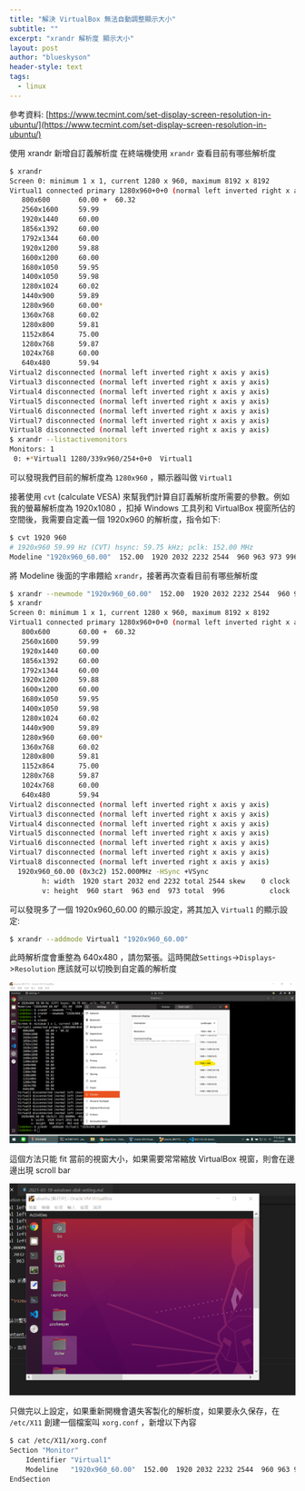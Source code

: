 ```yaml
---
title: "解決 VirtualBox 無法自動調整顯示大小"
subtitle: ""
excerpt: "xrandr 解析度 顯示大小"
layout: post
author: "blueskyson"
header-style: text
tags:
  - linux
---
```


參考資料: [https://www.tecmint.com/set-display-screen-resolution-in-ubuntu/](https://www.tecmint.com/set-display-screen-resolution-in-ubuntu/)

使用 xrandr 新增自訂義解析度
在終端機使用 `xrandr` 查看目前有哪些解析度

```bash
$ xrandr
Screen 0: minimum 1 x 1, current 1280 x 960, maximum 8192 x 8192
Virtual1 connected primary 1280x960+0+0 (normal left inverted right x axis y axis) 0mm x 0mm
   800x600       60.00 +  60.32  
   2560x1600     59.99  
   1920x1440     60.00  
   1856x1392     60.00  
   1792x1344     60.00  
   1920x1200     59.88  
   1600x1200     60.00  
   1680x1050     59.95  
   1400x1050     59.98  
   1280x1024     60.02  
   1440x900      59.89  
   1280x960      60.00* 
   1360x768      60.02  
   1280x800      59.81  
   1152x864      75.00  
   1280x768      59.87  
   1024x768      60.00  
   640x480       59.94  
Virtual2 disconnected (normal left inverted right x axis y axis)
Virtual3 disconnected (normal left inverted right x axis y axis)
Virtual4 disconnected (normal left inverted right x axis y axis)
Virtual5 disconnected (normal left inverted right x axis y axis)
Virtual6 disconnected (normal left inverted right x axis y axis)
Virtual7 disconnected (normal left inverted right x axis y axis)
Virtual8 disconnected (normal left inverted right x axis y axis)
$ xrandr --listactivemonitors
Monitors: 1
 0: +*Virtual1 1280/339x960/254+0+0  Virtual1
```

可以發現我們目前的解析度為 `1280x960` ，顯示器叫做 `Virtual1`

接著使用 `cvt` (calculate VESA) 來幫我們計算自訂義解析度所需要的參數。例如我的螢幕解析度為 1920x1080 ，扣掉 Windows 工具列和 VirtualBox 視窗所佔的空間後，我需要自定義一個 1920x960 的解析度，指令如下:

```bash
$ cvt 1920 960
# 1920x960 59.99 Hz (CVT) hsync: 59.75 kHz; pclk: 152.00 MHz
Modeline "1920x960_60.00"  152.00  1920 2032 2232 2544  960 963 973 996 -hsync +vsync
```

將 Modeline 後面的字串餵給 `xrandr`，接著再次查看目前有哪些解析度

```bash
$ xrandr --newmode "1920x960_60.00"  152.00  1920 2032 2232 2544  960 963 973 996 -hsync +vsync
$ xrandr
Screen 0: minimum 1 x 1, current 1280 x 960, maximum 8192 x 8192
Virtual1 connected primary 1280x960+0+0 (normal left inverted right x axis y axis) 0mm x 0mm
   800x600       60.00 +  60.32  
   2560x1600     59.99  
   1920x1440     60.00  
   1856x1392     60.00  
   1792x1344     60.00  
   1920x1200     59.88  
   1600x1200     60.00  
   1680x1050     59.95  
   1400x1050     59.98  
   1280x1024     60.02  
   1440x900      59.89  
   1280x960      60.00* 
   1360x768      60.02  
   1280x800      59.81  
   1152x864      75.00  
   1280x768      59.87  
   1024x768      60.00  
   640x480       59.94  
Virtual2 disconnected (normal left inverted right x axis y axis)
Virtual3 disconnected (normal left inverted right x axis y axis)
Virtual4 disconnected (normal left inverted right x axis y axis)
Virtual5 disconnected (normal left inverted right x axis y axis)
Virtual6 disconnected (normal left inverted right x axis y axis)
Virtual7 disconnected (normal left inverted right x axis y axis)
Virtual8 disconnected (normal left inverted right x axis y axis)
  1920x960_60.00 (0x3c2) 152.000MHz -HSync +VSync
        h: width  1920 start 2032 end 2232 total 2544 skew    0 clock  59.75KHz
        v: height  960 start  963 end  973 total  996           clock  59.99Hz
```

可以發現多了一個 1920x960_60.00 的顯示設定，將其加入 `Virtual1` 的顯示設定:

```bash
$ xrandr --addmode Virtual1 "1920x960_60.00"
```

此時解析度會重整為 640x480 ，請勿緊張。這時開啟`Settings`->`Displays`->`Resolution` 應該就可以切換到自定義的解析度

![](https://raw.githubusercontent.com/blueskyson/image-host/master/resolutions.png)

這個方法只能 fit 當前的視窗大小，如果需要常常縮放 VirtualBox 視窗，則會在邊邊出現 scroll bar

![](https://raw.githubusercontent.com/blueskyson/image-host/master/resolutions2.png)

只做完以上設定，如果重新開機會遺失客製化的解析度，如果要永久保存，在 `/etc/X11` 創建一個檔案叫 `xorg.conf` ，新增以下內容

```bash
$ cat /etc/X11/xorg.conf 
Section "Monitor"
    Identifier "Virtual1"
    Modeline   "1920x960_60.00"  152.00  1920 2032 2232 2544  960 963 973 996 -hsync +vsync
EndSection
```
